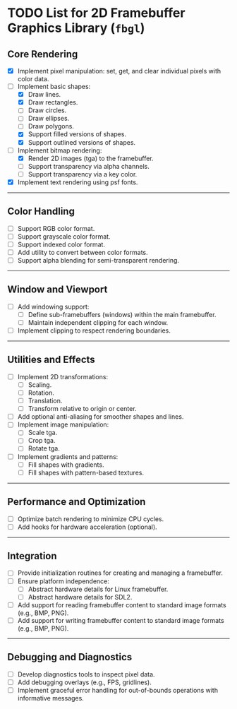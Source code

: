 # TODO List for 2D Framebuffer Graphics Library (`fbgl`)

## Core Rendering
- [x] Implement pixel manipulation: set, get, and clear individual pixels with color data.
- [ ] Implement basic shapes:
  - [x] Draw lines.
  - [x] Draw rectangles.
  - [ ] Draw circles.
  - [ ] Draw ellipses.
  - [ ] Draw polygons.
  - [x] Support filled versions of shapes.
  - [x] Support outlined versions of shapes.
- [ ] Implement bitmap rendering:
  - [x] Render 2D images (tga) to the framebuffer.
  - [ ] Support transparency via alpha channels.
  - [ ] Support transparency via a key color.
- [x] Implement text rendering using psf fonts.

---

## Color Handling
- [ ] Support RGB color format.
- [ ] Support grayscale color format.
- [ ] Support indexed color format.
- [ ] Add utility to convert between color formats.
- [ ] Support alpha blending for semi-transparent rendering.

---

## Window and Viewport
- [ ] Add windowing support:
  - [ ] Define sub-framebuffers (windows) within the main framebuffer.
  - [ ] Maintain independent clipping for each window.
- [ ] Implement clipping to respect rendering boundaries.

---

## Utilities and Effects
- [ ] Implement 2D transformations:
  - [ ] Scaling.
  - [ ] Rotation.
  - [ ] Translation.
  - [ ] Transform relative to origin or center.
- [ ] Add optional anti-aliasing for smoother shapes and lines.
- [ ] Implement image manipulation:
  - [ ] Scale tga.
  - [ ] Crop tga.
  - [ ] Rotate tga.
- [ ] Implement gradients and patterns:
  - [ ] Fill shapes with gradients.
  - [ ] Fill shapes with pattern-based textures.

---

## Performance and Optimization
- [ ] Optimize batch rendering to minimize CPU cycles.
- [ ] Add hooks for hardware acceleration (optional).

---

## Integration
- [ ] Provide initialization routines for creating and managing a framebuffer.
- [ ] Ensure platform independence:
  - [ ] Abstract hardware details for Linux framebuffer.
  - [ ] Abstract hardware details for SDL2.
- [ ] Add support for reading framebuffer content to standard image formats (e.g., BMP, PNG).
- [ ] Add support for writing framebuffer content to standard image formats (e.g., BMP, PNG).

---

## Debugging and Diagnostics
- [ ] Develop diagnostics tools to inspect pixel data.
- [ ] Add debugging overlays (e.g., FPS, gridlines).
- [ ] Implement graceful error handling for out-of-bounds operations with informative messages.
